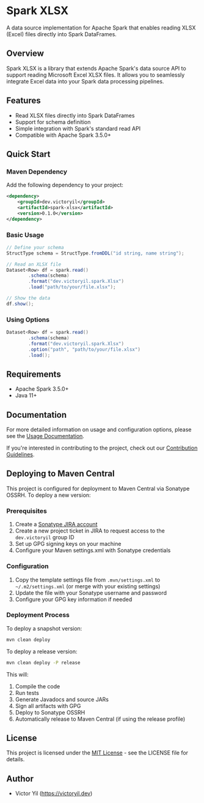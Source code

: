 # Spark XLSX

A data source implementation for Apache Spark that enables reading XLSX (Excel) files directly into Spark DataFrames.

## Overview

Spark XLSX is a library that extends Apache Spark's data source API to support reading Microsoft Excel XLSX files. It allows you to seamlessly integrate Excel data into your Spark data processing pipelines.

## Features

- Read XLSX files directly into Spark DataFrames
- Support for schema definition
- Simple integration with Spark's standard read API
- Compatible with Apache Spark 3.5.0+

## Quick Start

### Maven Dependency

Add the following dependency to your project:

```xml
<dependency>
    <groupId>dev.victoryil</groupId>
    <artifactId>spark-xlsx</artifactId>
    <version>0.1.0</version>
</dependency>
```

### Basic Usage

```java
// Define your schema
StructType schema = StructType.fromDDL("id string, name string");

// Read an XLSX file
Dataset<Row> df = spark.read()
        .schema(schema)
        .format("dev.victoryil.spark.Xlsx")
        .load("path/to/your/file.xlsx");

// Show the data
df.show();
```

### Using Options

```java
Dataset<Row> df = spark.read()
        .schema(schema)
        .format("dev.victoryil.spark.Xlsx")
        .option("path", "path/to/your/file.xlsx")
        .load();
```

## Requirements

- Apache Spark 3.5.0+
- Java 11+

## Documentation

For more detailed information on usage and configuration options, please see the [Usage Documentation](USAGE.md).

If you're interested in contributing to the project, check out our [Contribution Guidelines](CONTRIBUTING.md).

## Deploying to Maven Central

This project is configured for deployment to Maven Central via Sonatype OSSRH. To deploy a new version:

### Prerequisites

1. Create a [Sonatype JIRA account](https://issues.sonatype.org/secure/Signup!default.jspa)
2. Create a new project ticket in JIRA to request access to the `dev.victoryil` group ID
3. Set up GPG signing keys on your machine
4. Configure your Maven settings.xml with Sonatype credentials

### Configuration

1. Copy the template settings file from `.mvn/settings.xml` to `~/.m2/settings.xml` (or merge with your existing settings)
2. Update the file with your Sonatype username and password
3. Configure your GPG key information if needed

### Deployment Process

To deploy a snapshot version:

```bash
mvn clean deploy
```

To deploy a release version:

```bash
mvn clean deploy -P release
```

This will:
1. Compile the code
2. Run tests
3. Generate Javadocs and source JARs
4. Sign all artifacts with GPG
5. Deploy to Sonatype OSSRH
6. Automatically release to Maven Central (if using the release profile)

## License

This project is licensed under the [MIT License](LICENSE) - see the LICENSE file for details.

## Author

- Victor Yil (https://victoryil.dev)
